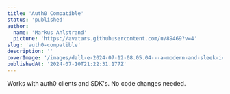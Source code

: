 ```yaml
---
title: 'Auth0 Compatible'
status: 'published'
author:
  name: 'Markus Ahlstrand'
  picture: 'https://avatars.githubusercontent.com/u/89469?v=4'
slug: 'auth0-compatible'
description: ''
coverImage: '/images/dall-e-2024-07-12-08.05.04---a-modern-and-sleek-icon-representing--getting-started--for-a-saas-startup.-the-icon-should-feature-a-stylized-rocket-launching-upwards-to-symbolize-th-cxMT.webp'
publishedAt: '2024-07-10T21:22:31.177Z'
---
```


Works with auth0 clients and SDK's. No code changes needed.